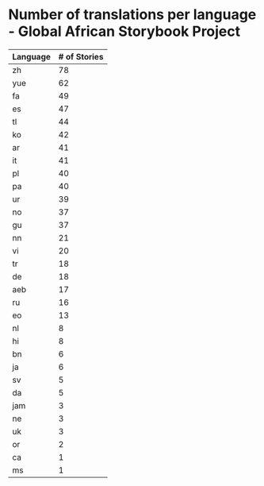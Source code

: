 # Number of translations per language - Global African Storybook Project

Language | # of Stories
-------- | ------------
zh | 78
yue | 62
fa | 49
es | 47
tl | 44
ko | 42
ar | 41
it | 41
pl | 40
pa | 40
ur | 39
no | 37
gu | 37
nn | 21
vi | 20
tr | 18
de | 18
aeb | 17
ru | 16
eo | 13
nl | 8
hi | 8
bn | 6
ja | 6
sv | 5
da | 5
jam | 3
ne | 3
uk | 3
or | 2
ca | 1
ms | 1
